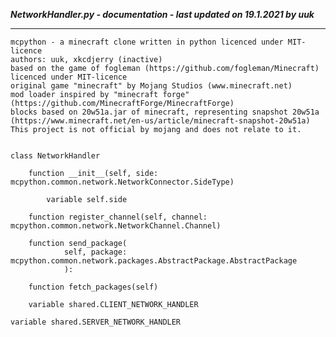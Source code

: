 ***NetworkHandler.py - documentation - last updated on 19.1.2021 by uuk***
___

    mcpython - a minecraft clone written in python licenced under MIT-licence
    authors: uuk, xkcdjerry (inactive)
    based on the game of fogleman (https://github.com/fogleman/Minecraft) licenced under MIT-licence
    original game "minecraft" by Mojang Studios (www.minecraft.net)
    mod loader inspired by "minecraft forge" (https://github.com/MinecraftForge/MinecraftForge)
    blocks based on 20w51a.jar of minecraft, representing snapshot 20w51a
    (https://www.minecraft.net/en-us/article/minecraft-snapshot-20w51a)
    This project is not official by mojang and does not relate to it.


    class NetworkHandler

        function __init__(self, side: mcpython.common.network.NetworkConnector.SideType)

            variable self.side

        function register_channel(self, channel: mcpython.common.network.NetworkChannel.Channel)

        function send_package(
                self, package: mcpython.common.network.packages.AbstractPackage.AbstractPackage
                ):

        function fetch_packages(self)

        variable shared.CLIENT_NETWORK_HANDLER

    variable shared.SERVER_NETWORK_HANDLER